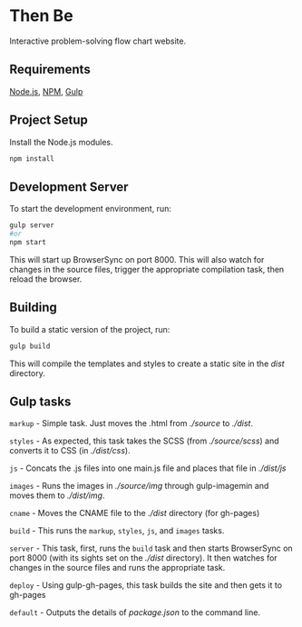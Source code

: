 # Then Be

Interactive problem-solving flow chart website.

## Requirements
[Node.js](https://nodejs.org/), [NPM](https://www.npmjs.com/), [Gulp](http://gulpjs.com/)

## Project Setup

Install the Node.js modules.

```bash
npm install
```

## Development Server

To start the development environment, run:

```bash
gulp server
#or
npm start
```

This will start up BrowserSync on port 8000. This will also watch for changes in the source files, trigger the appropriate compilation task, then reload the browser.


## Building

To build a static version of the project, run:

```bash
gulp build
```

This will compile the templates and styles to create a static site in the *dist* directory.


## Gulp tasks

`markup` - Simple task. Just moves the .html from *./source* to *./dist*.

`styles` - As expected, this task takes the SCSS (from *./source/scss*) and converts it to CSS (in *./dist/css*).

`js` - Concats the .js files into one main.js file and places that file in *./dist/js*

`images` - Runs the images in *./source/img* through gulp-imagemin and moves them to *./dist/img*.

`cname` - Moves the CNAME file to the *./dist* directory (for gh-pages)

`build` - This runs the `markup`, `styles`, `js`, and `images` tasks.

`server` - This task, first, runs the `build` task and then starts BrowserSync on port 8000 (with its sights set on the *./dist* directory). It then watches for changes in the source files and runs the appropriate task.

`deploy` - Using gulp-gh-pages, this task builds the site and then gets it to gh-pages

`default` - Outputs the details of *package.json* to the command line.
